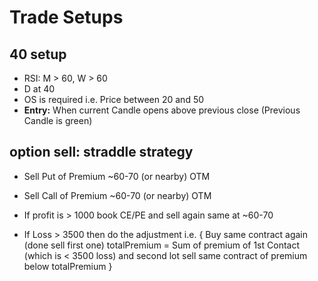 # Trade Setups
## 40 setup 
- RSI: M > 60, W > 60 
- D at 40
- OS is required i.e. Price between 20 and 50
- **Entry:** When current Candle opens above previous close (Previous Candle is green)

## option sell: straddle strategy 
- Sell Put of Premium ~60-70 (or nearby) OTM
- Sell Call of Premium ~60-70 (or nearby) OTM

- If profit is > 1000 book CE/PE and sell again same at ~60-70
- If Loss > 3500 then do the adjustment i.e.
{
    Buy same contract again (done sell first one)
    totalPremium = Sum of premium of 1st Contact (which is < 3500 loss) and second lot
    sell same contract of premium below totalPremium
}